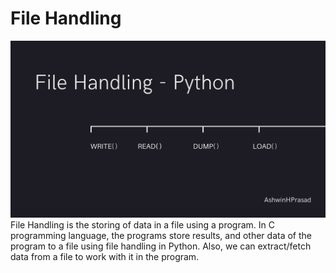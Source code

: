 # File Handling

<img src="./Images/File%20Handling.jpg" />
<br>
File Handling is the storing of data in a file using a program. In C programming language, the programs store results, and other data of the program to a file using file handling in Python. Also, we can extract/fetch data from a file to work with it in the program.